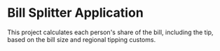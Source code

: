 # Bill Splitter Application
This project calculates each person's share of the bill, including the tip, based on the bill size and regional tipping customs.
